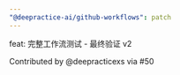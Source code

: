 ```yaml
---
"@deepractice-ai/github-workflows": patch
---
```


feat: 完整工作流测试 - 最终验证 v2

Contributed by @deepracticexs via #50
